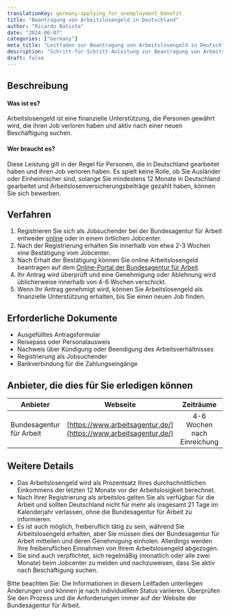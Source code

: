 ```yaml
---
translationKey: germany-applying_for_unemployment_benefit
title: "Beantragung von Arbeitslosengeld in Deutschland"
author: "Ricardo Batista"
date: "2024-06-07"
categories: ["Germany"]
meta_title: "Leitfaden zur Beantragung von Arbeitslosengeld in Deutschland"
description: "Schritt-für-Schritt-Anleitung zur Beantragung von Arbeitslosengeld in Deutschland und den erforderlichen Voraussetzungen"
draft: false
---
```


## Beschreibung
#### Was ist es?
Arbeitslosengeld ist eine finanzielle Unterstützung, die Personen gewährt wird, die ihren Job verloren haben und aktiv nach einer neuen Beschäftigung suchen.

#### Wer braucht es?
Diese Leistung gilt in der Regel für Personen, die in Deutschland gearbeitet haben und ihren Job verloren haben. Es spielt keine Rolle, ob Sie Ausländer oder Einheimischer sind, solange Sie mindestens 12 Monate in Deutschland gearbeitet und Arbeitslosenversicherungsbeiträge gezahlt haben, können Sie sich bewerben.

## Verfahren

1. Registrieren Sie sich als Jobsuchender bei der Bundesagentur für Arbeit entweder [online](https://www.arbeitsagentur.de/arbeitslos-arbeit-finden/arbeitslos-melden) oder in einem örtlichen Jobcenter.
2. Nach der Registrierung erhalten Sie innerhalb von etwa 2-3 Wochen eine Bestätigung vom Jobcenter.
3. Nach Erhalt der Bestätigung können Sie online Arbeitslosengeld beantragen auf dem [Online-Portal der Bundesagentur für Arbeit](https://www.arbeitsagentur.de/en/Welcome)
4. Ihr Antrag wird überprüft und eine Genehmigung oder Ablehnung wird üblicherweise innerhalb von 4-6 Wochen verschickt.
5. Wenn Ihr Antrag genehmigt wird, können Sie Arbeitslosengeld als finanzielle Unterstützung erhalten, bis Sie einen neuen Job finden.

## Erforderliche Dokumente

- Ausgefülltes Antragsformular
- Reisepass oder Personalausweis
- Nachweis über Kündigung oder Beendigung des Arbeitsverhältnisses
- Registrierung als Jobsuchender
- Bankverbindung für die Zahlungseingänge

## Anbieter, die dies für Sie erledigen können

| Anbieter            |     Webseite                                         |     Zeiträume           |       Kosten       |
| ------------------- | ------------------------------------------------- | :------------------: | :----------: |
| Bundesagentur für Arbeit     |  [https://www.arbeitsagentur.de/](https://www.arbeitsagentur.de/)         |   4-6 Wochen nach Einreichung        |    Kostenlos     |

## Weitere Details

- Das Arbeitslosengeld wird als Prozentsatz Ihres durchschnittlichen Einkommens der letzten 12 Monate vor der Arbeitslosigkeit berechnet.
- Nach Ihrer Registrierung als arbeitslos gelten Sie als verfügbar für die Arbeit und sollten Deutschland nicht für mehr als insgesamt 21 Tage im Kalenderjahr verlassen, ohne die Bundesagentur für Arbeit zu informieren.
- Es ist auch möglich, freiberuflich tätig zu sein, während Sie Arbeitslosengeld erhalten, aber Sie müssen dies der Bundesagentur für Arbeit mitteilen und deren Genehmigung einholen. Allerdings werden Ihre freiberuflichen Einnahmen von Ihrem Arbeitslosengeld abgezogen.
- Sie sind auch verpflichtet, sich regelmäßig (monatlich oder alle zwei Monate) beim Jobcenter zu melden und nachzuweisen, dass Sie aktiv nach Beschäftigung suchen.

Bitte beachten Sie: Die Informationen in diesem Leitfaden unterliegen Änderungen und können je nach individuellem Status variieren. Überprüfen Sie den Prozess und die Anforderungen immer auf der Website der Bundesagentur für Arbeit.